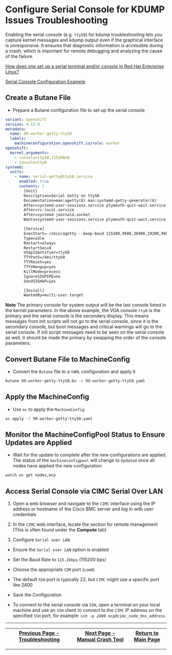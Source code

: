 # Configure Serial Console for KDUMP Issues Troubleshooting

Enabling the serial console (e.g. `ttyS0`) for kdump troubleshooting lets you capture kernel messages and kdump output even if the graphical interface is unresponsive. It ensures that diagnostic information is accessible during a crash, which is important for remote debugging and analyzing the cause of the failure.

[How does one set up a serial terminal and/or console in Red Hat Enterprise Linux?](https://access.redhat.com/articles/3166931)

[Serial Console Configuration Example](../examples/serial-console-conf/)

## Create a Butane File

- Prepare a Butane configuration file to set up the serial console

```yaml
variant: openshift
version: 4.12.0
metadata:
  name: 99-worker-getty-ttyS0
  labels:
    machineconfiguration.openshift.io/role: worker
openshift:
  kernel_arguments:
    - console=ttyS0,115200n8
    - console=tty0
systemd:
  units:  
    - name: serial-getty@ttyS0.service
      enabled: true
      contents: |
        [Unit]
        Description=Serial Getty on ttyS0
        Documentation=man:agetty(8) man:systemd-getty-generator(8)
        After=systemd-user-sessions.service plymouth-quit-wait.service
        After=rc-local.service
        After=systemd-journald.socket
        Wants=systemd-user-sessions.service plymouth-quit-wait.service

        [Service]
        ExecStart=-/sbin/agetty --keep-baud 115200,9600,38400,19200,9600 ttyS0 $TERM
        Type=idle
        Restart=always
        RestartSec=0
        UtmpIdentifier=ttyS0
        TTYPath=/dev/ttyS0
        TTYReset=yes
        TTYVHangup=yes
        KillMode=process
        IgnoreSIGPIPE=no
        SendSIGHUP=yes

        [Install]
        WantedBy=multi-user.target
```

**Note** The primary console for system output will be the last console listed in the kernel parameters. In the above example, the VGA console `tty0` is the primary and the serial console is the secondary display. This means messages from init scripts will not go to the serial console, since it is the secondary console, but boot messages and critical warnings will go to the serial console. If init script messages need to be seen on the serial console as well, it should be made the primary by swapping the order of the console parameters.

## Convert Butane File to MachineConfig

- Convert the `Butane` file to a `YAML` configuration and apply it

```bash
butane 99-worker-getty-ttyS0.bu -o 99-worker-getty-ttyS0.yaml
```

## Apply the MachineConfig

- Use `oc` to apply the `MachineConfig`

```bash
oc apply -f 99-worker-getty-ttyS0.yaml
```

## Monitor the MachineConfigPool Status to Ensure Updates are Applied

- Wait for the update to complete after the new configurations are applied. The status of the `machineconfigpool` will change to `Updated` once all nodes have applied the new configuration

```bash
watch oc get nodes,mcp
```

## Access Serial Console via CIMC Serial Over LAN

1. Open a web browser and navigate to the `CIMC` interface using the IP address or hostname of the Cisco BMC server and log in with user credentials

2. In the `CIMC` web interface, locate the section for remote management (This is often found under the **Compute** tab)

3. Configure `Serial over LAN`:

- Ensure the `Serial over LAN` option is enabled

- Set the Baud Rate to `115.2kbps` (115200 bps)

- Choose the appropriate `COM` port (`com0`)

- The default `SSH` port is typically 22, but `CIMC` might use a specific port like 2400

- Save the Configuration

- To connect to the serial console via `SSH`, open a terminal on your local machine and use an `SSH` client to connect to the `CIMC` IP address on the specified `SSH` port, for example: `ssh -p 2400 ocp@cimc_node_dns_address`

---

| [Previous Page - Troubleshooting](./KDUMP_TROUBLESHOOT_README.md) | [Next Page - Manual Crash Tool](./CRASH_MANUAL_README.md) | [Return to Main Page](../README.md) |
|-------------------------------------------------------------------|-----------------------------------------------------------|-------------------------------------|

---
